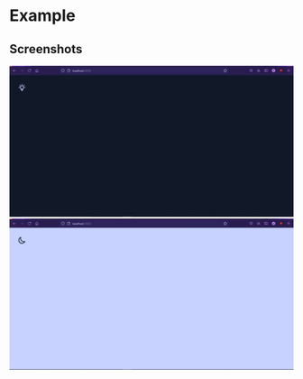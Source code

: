 # Example


## Screenshots

<p align="center">
<img src="screenshoot/Dark Mode 1.jpg" width="600xpx">
<img src="screenshoot/White Mode 1.jpg" width="600xpx">
</>
